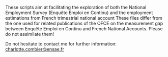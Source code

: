 These scripts aim at facilitating the exploration of both the National Employment Survey (Enquête Emploi en Continu) and the employment estimations from French trimestrial national account
These files differ from the one used for related publications of the OFCE on the measurement gap between Enquête Emploi en Continu and French National Accounts. Please do not assimilate them!

Do not hesitate to contact me for further information: charlotte.combier@ensae.fr
